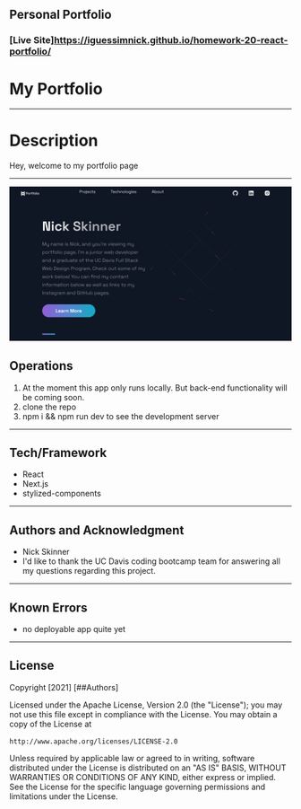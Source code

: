## Personal Portfolio

### [Live Site]https://iguessimnick.github.io/homework-20-react-portfolio/

# My Portfolio

-----------
# Description
Hey, welcome to my portfolio page

-----------
![Demo](./public/images/portrait.png)

## Operations
1. At the moment this app only runs locally. But back-end functionality will be coming soon.
2. clone the repo
3. npm i && npm run dev to see the development server

-----------
## Tech/Framework

* React
* Next.js
* stylized-components

-----------
## Authors and Acknowledgment
* Nick Skinner
* I'd like to thank the UC Davis coding bootcamp team for answering all my questions regarding this project.

-----------
## Known Errors
* no deployable app quite yet

-----------
## License
Copyright [2021] [##Authors]

Licensed under the Apache License, Version 2.0 (the "License");
you may not use this file except in compliance with the License.
You may obtain a copy of the License at

    http://www.apache.org/licenses/LICENSE-2.0

Unless required by applicable law or agreed to in writing, software
distributed under the License is distributed on an "AS IS" BASIS,
WITHOUT WARRANTIES OR CONDITIONS OF ANY KIND, either express or implied.
See the License for the specific language governing permissions and
limitations under the License.

